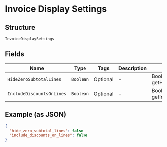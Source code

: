 
# Invoice Display Settings

## Structure

`InvoiceDisplaySettings`

## Fields

| Name | Type | Tags | Description | Getter | Setter |
|  --- | --- | --- | --- | --- | --- |
| `HideZeroSubtotalLines` | `Boolean` | Optional | - | Boolean getHideZeroSubtotalLines() | setHideZeroSubtotalLines(Boolean hideZeroSubtotalLines) |
| `IncludeDiscountsOnLines` | `Boolean` | Optional | - | Boolean getIncludeDiscountsOnLines() | setIncludeDiscountsOnLines(Boolean includeDiscountsOnLines) |

## Example (as JSON)

```json
{
  "hide_zero_subtotal_lines": false,
  "include_discounts_on_lines": false
}
```


